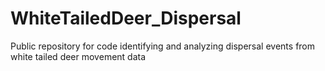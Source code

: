 # WhiteTailedDeer_Dispersal
Public repository for code identifying and analyzing dispersal events from white tailed deer movement data
